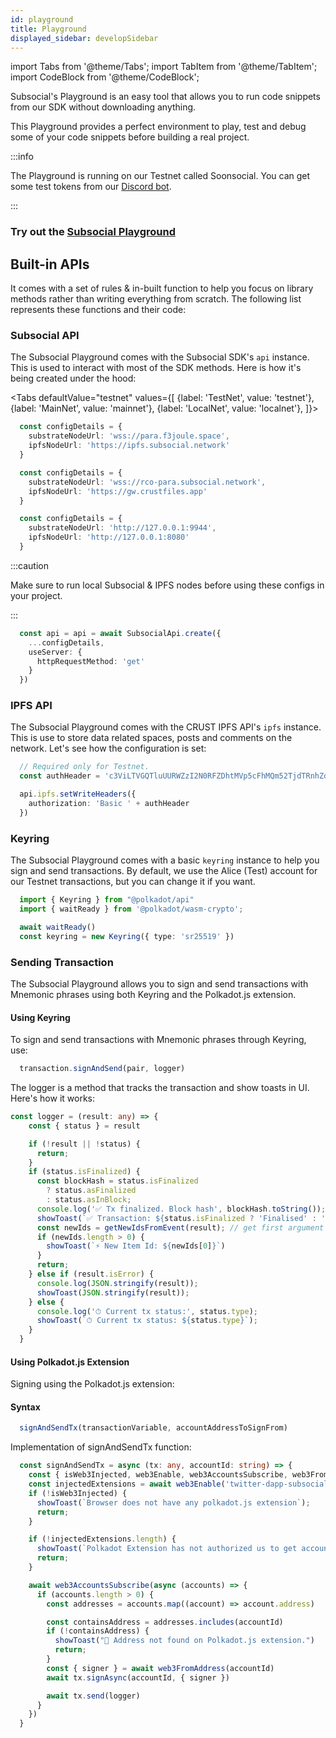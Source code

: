 ```yaml
---
id: playground
title: Playground
displayed_sidebar: developSidebar
---
```


<head>
  <title>Subsocial SDK Playground - Run code snippets online.</title>
</head>

import Tabs from '@theme/Tabs';
import TabItem from '@theme/TabItem';
import CodeBlock from '@theme/CodeBlock';

Subsocial's Playground is an easy tool that allows you to run code snippets from our SDK without downloading anything.

This Playground provides a perfect environment to play, test and debug some of your code snippets before building a real project. 

:::info

The Playground is running on our Testnet called Soonsocial. You can get some test tokens from our [Discord bot](https://discord.gg/JRTMTtPK).

:::

### Try out the [Subsocial Playground](https://play.subsocial.network/)

## Built-in APIs
It comes with a set of rules & in-built function to help you focus on library methods rather than writing everything from scratch. The following list represents these functions and their code: 

### Subsocial API
The Subsocial Playground comes with the Subsocial SDK's `api` instance. This is used to interact with most of the SDK methods. Here is how it's being created under the hood:

<Tabs
  defaultValue="testnet"
  values={[
    {label: 'TestNet', value: 'testnet'},
    {label: 'MainNet', value: 'mainnet'},
    {label: 'LocalNet', value: 'localnet'},
  ]}>
  <TabItem value="mainnet">

```ts
  const configDetails = {
    substrateNodeUrl: 'wss://para.f3joule.space',
    ipfsNodeUrl: 'https://ipfs.subsocial.network'
  }
```

  </TabItem>
  <TabItem value="testnet">

```ts
  const configDetails = {
    substrateNodeUrl: 'wss://rco-para.subsocial.network',
    ipfsNodeUrl: 'https://gw.crustfiles.app'
  }
```

  </TabItem>
  <TabItem value="localnet">

```ts
  const configDetails = {
    substrateNodeUrl: 'http://127.0.0.1:9944',
    ipfsNodeUrl: 'http://127.0.0.1:8080'
  }
```
:::caution

Make sure to run local Subsocial & IPFS nodes before using these configs in your project.

:::
  </TabItem>
</Tabs>

```typescript
  const api = api = await SubsocialApi.create({
    ...configDetails,
    useServer: {
      httpRequestMethod: 'get'
    }
  })
```

### IPFS API
The Subsocial Playground comes with the CRUST IPFS API's `ipfs` instance. This is use to store data related spaces, posts and comments on the network. Let's see how the configuration is set:


```typescript
  // Required only for Testnet.
  const authHeader = 'c3ViLTVGQTluUURWZzI2N0RFZDhtMVp5cFhMQm52TjdTRnhZd1Y3bmRxU1lHaU45VFRwdToweDEwMmQ3ZmJhYWQwZGUwNzFjNDFmM2NjYzQzYmQ0NzIxNzFkZGFiYWM0MzEzZTc5YTY3ZWExOWM0OWFlNjgyZjY0YWUxMmRlY2YyNzhjNTEwZGY4YzZjZTZhYzdlZTEwNzY2N2YzYTBjZjM5OGUxN2VhMzAyMmRkNmEyYjc1OTBi';

  api.ipfs.setWriteHeaders({
    authorization: 'Basic ' + authHeader
  })
```

### Keyring
The Subsocial Playground comes with a basic `keyring` instance to help you sign and send transactions. By default, we use the Alice (Test) account for our Testnet transactions, but you can change it if you want. 


```typescript
  import { Keyring } from "@polkadot/api"
  import { waitReady } from '@polkadot/wasm-crypto';

  await waitReady()
  const keyring = new Keyring({ type: 'sr25519' })
```

### Sending Transaction
The Subsocial Playground allows you to sign and send transactions with Mnemonic phrases using both Keyring and the Polkadot.js extension. 

#### Using Keyring
To sign and send transactions with Mnemonic phrases through Keyring, use:

```typescript
  transaction.signAndSend(pair, logger) 
```

The logger is a method that tracks the transaction and show toasts in UI. Here's how it works:

```typescript
const logger = (result: any) => {
    const { status } = result

    if (!result || !status) {
      return;
    }
    if (status.isFinalized) {
      const blockHash = status.isFinalized
        ? status.asFinalized
        : status.asInBlock;
      console.log('✅ Tx finalized. Block hash', blockHash.toString());
      showToast(`✅ Transaction: ${status.isFinalized ? 'Finalised' : 'Added in Block'}`);
      const newIds = getNewIdsFromEvent(result); // get first argument from array.
      if (newIds.length > 0) {
        showToast(`⚡️ New Item Id: ${newIds[0]}`)
      }
      return;
    } else if (result.isError) {
      console.log(JSON.stringify(result));
      showToast(JSON.stringify(result));
    } else {
      console.log('⏱ Current tx status:', status.type);
      showToast(`⏱ Current tx status: ${status.type}`);
    }
  }
```

#### Using Polkadot.js Extension
Signing using the Polkadot.js extension: 

#### Syntax

```typescript
  signAndSendTx(transactionVariable, accountAddressToSignFrom)
```

Implementation of signAndSendTx function: 

```typescript
  const signAndSendTx = async (tx: any, accountId: string) => {
    const { isWeb3Injected, web3Enable, web3AccountsSubscribe, web3FromAddress } = await import('@polkadot/extension-dapp')
    const injectedExtensions = await web3Enable('twitter-dapp-subsocial')
    if (!isWeb3Injected) {
      showToast(`Browser does not have any polkadot.js extension`);
      return;
    }

    if (!injectedExtensions.length) {
      showToast(`Polkadot Extension has not authorized us to get accounts`);
      return;
    }

    await web3AccountsSubscribe(async (accounts) => {
      if (accounts.length > 0) {
        const addresses = accounts.map((account) => account.address)

        const containsAddress = addresses.includes(accountId)
        if (!containsAddress) {
          showToast("😬 Address not found on Polkadot.js extension.")
          return;
        }
        const { signer } = await web3FromAddress(accountId)
        await tx.signAsync(accountId, { signer })

        await tx.send(logger)
      }
    })
  }
```